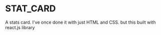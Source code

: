 # STAT_CARD
A stats card. I've once done it with just HTML and CSS. but this built with react.js library
